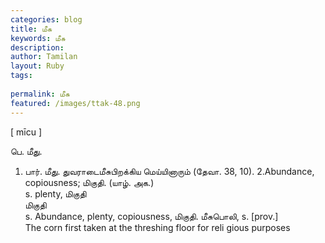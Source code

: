 ```yaml
---
categories: blog
title: மீசு
keywords: மீசு
description: 
author: Tamilan
layout: Ruby
tags: 
 
permalink: மீசு
featured: /images/ttak-48.png
---
```

  
[ mīcu ]  
  
பெ. மீது.   
1. பார். மீது. துவராடைமீசுபிறக்கிய மெய்யினாரும் (தேவா. 38, 10). 2.Abundance, copiousness; மிகுதி. (யாழ். அக.)  
s. plenty, மிகுதி  
மிகுதி  
s. Abundance, plenty, copiousness, மிகுதி. மீசுபொலி, s. [prov.]  
The corn first taken at the threshing floor for reli gious purposes